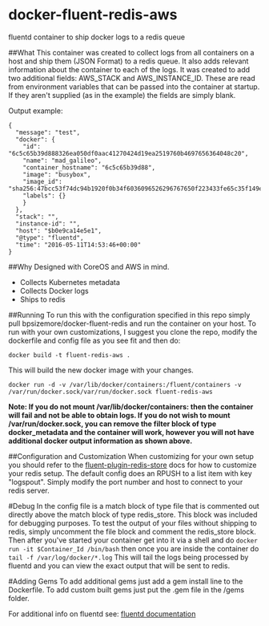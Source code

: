 # docker-fluent-redis-aws
fluentd container to ship docker logs to a redis queue

##What
This container was created to collect logs from all containers on a host and ship them (JSON Format) to a redis queue. It also adds relevant information about the container to each of the logs. It was created to add two additional fields: AWS_STACK and AWS_INSTANCE_ID. These are read from environment variables that can be passed into the container at startup. If they aren't supplied (as in the example) the fields are simply blank.

Output example:

    {
      "message": "test",
      "docker": {
        "id": "6c5c65b39d888326ea050df0aac41270424d19ea2519760b4697656364048c20",
        "name": "mad_galileo",
        "container_hostname": "6c5c65b39d88",
        "image": "busybox",
        "image_id": "sha256:47bcc53f74dc94b1920f0b34f6036096526296767650f223433fe65c35f149eb",
        "labels": {}
        }
      },
      "stack": "",
      "instance-id": "",
      "host": "$b0e9ca14e5e1",
      "@type": "fluentd",
      "time": "2016-05-11T14:53:46+00:00"
    }

##Why
Designed with CoreOS and AWS in mind.
* Collects Kubernetes metadata
* Collects Docker logs
* Ships to redis

##Running
To run this with the configuration specified in this repo simply pull bpsizemore/docker-fluent-redis and run the container on your host. To run with your own customizations, I suggest you clone the repo, modify the dockerfile and config file as you see fit and then do:

```docker build -t fluent-redis-aws .```

This will build the new docker image with your changes.

    docker run -d -v /var/lib/docker/containers:/fluent/containers -v /var/run/docker.sock/var/run/docker.sock fluent-redis-aws
    
**Note: If you do not mount /var/lib/docker/containers: then the container will fail and not be able to obtain logs. If you do not wish to mount /var/run/docker.sock, you can remove the filter block of type docker_metadata and the container will work, however you will not have additional docker output information as shown above.**

##Configuration and Customization
When customizing for your own setup you should refer to the [fluent-plugin-redis-store](https://github.com/pokehanai/fluent-plugin-redis-store) docs for how to customize your redis setup. The default config does an RPUSH to a list item with key "logspout". Simply modify the port number and host to connect to your redis server.

#Debug
In the config file is a match block of type file that is commented out directly above the match block of type redis_store. This block was included for debugging purposes. To test the output of your files without shipping to redis, simply uncomment the file block and comment the redis_store block. Then after you've started your container get into it via a shell and do ```docker run -it $Container_Id /bin/bash``` then once you are inside the container do ```tail -f /var/log/docker/*.log``` This will tail the logs being processed by fluentd and you can view the exact output that will be sent to redis. 

#Adding Gems
To add additional gems just add a gem install line to the Dockerfile. 
To add custom built gems just put the .gem file in the /gems folder.

For additional info on fluentd see: [fluentd documentation](http://docs.fluentd.org/articles/quickstart)
